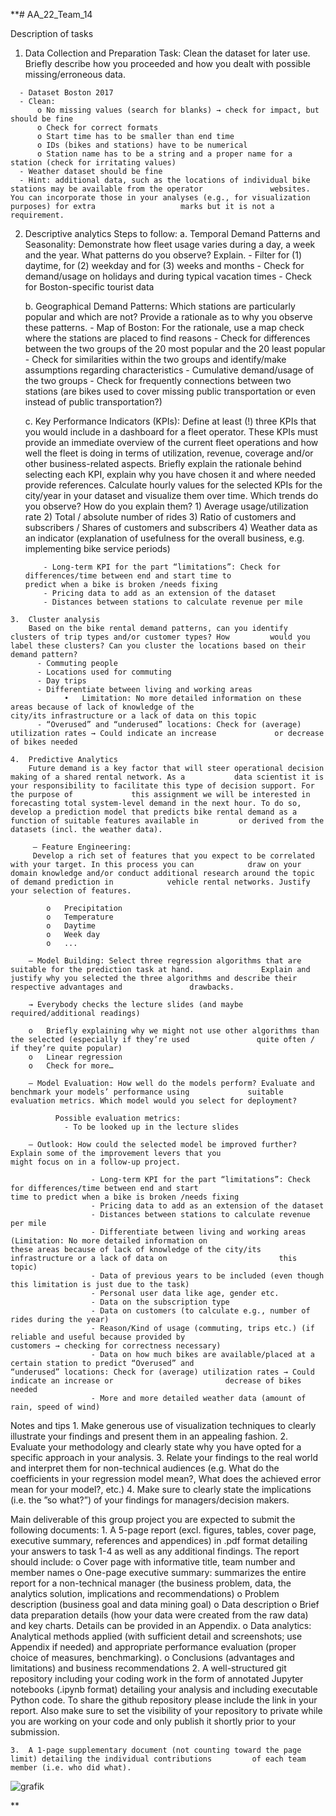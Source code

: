 **# AA_22_Team_14

Description of tasks
  1.	Data Collection and Preparation
      Task: Clean the dataset for later use. Briefly describe how you proceeded and how you dealt with possible           missing/erroneous data.

      -	Dataset Boston 2017
      -	Clean:
          o	No missing values (search for blanks) → check for impact, but should be fine
          o	Check for correct formats
          o	Start time has to be smaller than end time
          o	IDs (bikes and stations) have to be numerical
          o	Station name has to be a string and a proper name for a station (check for irritating values)
      -	Weather dataset should be fine
      -	Hint: additional data, such as the locations of individual bike stations may be available from the operator               websites. You can incorporate those in your analyses (e.g., for visualization purposes) for extra                   marks but it is not a requirement.

  2.	Descriptive analytics
      Steps to follow:
        a. Temporal Demand Patterns and Seasonality: Demonstrate how fleet usage varies during a day, a week and                the year. What patterns do you observe? Explain.
                -	Filter for (1) daytime, for (2) weekday and for (3) weeks and months
                -	Check for demand/usage on holidays and during typical vacation times
                -	Check for Boston-specific tourist data

        b.	Geographical Demand Patterns: Which stations are particularly popular and which are not? Provide a                   rationale as to why you observe these patterns.
                -	Map of Boston: For the rationale, use a map check where the stations are placed to find 			reasons
                -	Check for differences between the two groups of the 20 most popular and the 20 least popular
                -	Check for similarities within the two groups and identify/make assumptions regarding                                 characteristics
                -	Cumulative demand/usage of the two groups
                -	Check for frequently connections between two stations (are bikes used to cover missing 				public transportation or even instead of public transportation?)

        c.	Key Performance Indicators (KPIs): Define at least (!) three KPIs that you would include in a dashboard             for a fleet operator. These KPIs must provide an immediate overview of the current fleet operations and             how well the fleet is doing in terms of utilization, revenue, coverage and/or other business-related                 aspects. Briefly explain the rationale behind selecting each KPI, explain why you have chosen it and                 where needed provide references. Calculate hourly values for the selected KPIs for the city/year in your             dataset and visualize them over time. Which trends do you observe? How do you explain them?
                1)	Average usage/utilization rate
                2)	Total / absolute number of rides
                3)	Ratio of customers and subscribers / Shares of customers and subscribers
                4)	Weather data as an indicator (explanation of usefulness for the overall business, e.g.                               implementing bike service periods)

                - Long-term KPI for the part “limitations”: Check for differences/time between end and start time to                   predict when a bike is broken /needs fixing
                - Pricing data to add as an extension of the dataset
                - Distances between stations to calculate revenue per mile

    3.	Cluster analysis
        Based on the bike rental demand patterns, can you identify clusters of trip types and/or customer types? How         would you label these clusters? Can you cluster the locations based on their demand pattern?
          - Commuting people
          - Locations used for commuting
          - Day trips
          - Differentiate between living and working areas
                •	Limitation: No more detailed information on these areas because of lack of knowledge of the                         city/its infrastructure or a lack of data on this topic
          - “Overused” and “underused” locations: Check for (average) utilization rates → Could indicate an increase             or decrease of bikes needed

    4.	Predictive Analytics
        Future demand is a key factor that will steer operational decision making of a shared rental network. As a           data scientist it is your responsibility to facilitate this type of decision support. For the purpose of             this assignment we will be interested in forecasting total system-level demand in the next hour. To do so,           develop a prediction model that predicts bike rental demand as a function of suitable features available in         or derived from the datasets (incl. the weather data).
        
         – Feature Engineering: 
         Develop a rich set of features that you expect to be correlated with your target. In this process you can            draw on your domain knowledge and/or conduct additional research around the topic of demand prediction in            vehicle rental networks. Justify your selection of features.
          
            o	Precipitation
            o	Temperature
            o	Daytime
            o	Week day
            o	...

        – Model Building: Select three regression algorithms that are suitable for the prediction task at hand.               Explain and justify why you selected the three algorithms and describe their respective advantages and               drawbacks.
        
        → Everybody checks the lecture slides (and maybe required/additional readings)

        o	Briefly explaining why we might not use other algorithms than the selected (especially if they’re used               quite often / if they’re quite popular)
        o	Linear regression
        o	Check for more…
	
        – Model Evaluation: How well do the models perform? Evaluate and benchmark your models’ performance using             suitable evaluation metrics. Which model would you select for deployment?
            
              Possible evaluation metrics:
                - To be looked up in the lecture slides

        – Outlook: How could the selected model be improved further? Explain some of the improvement levers that you                    might focus on in a follow-up project.
                    
                      - Long-term KPI for the part “limitations”: Check for differences/time between end and start                           time to predict when a bike is broken /needs fixing
                      - Pricing data to add as an extension of the dataset
                      - Distances between stations to calculate revenue per mile
                      - Differentiate between living and working areas (Limitation: No more detailed information on                         these areas because of lack of knowledge of the city/its infrastructure or a lack of data on                         this topic)
                      - Data of previous years to be included (even though this limitation is just due to the task)
                      - Personal user data like age, gender etc.
                      - Data on the subscription type
                      - Data on customers (to calculate e.g., number of rides during the year)
                      - Reason/Kind of usage (commuting, trips etc.) (if reliable and useful because provided by                             customers → checking for correctness necessary) 
                      - Data on how much bikes are available/placed at a certain station to predict “Overused” and                           “underused” locations: Check for (average) utilization rates → Could indicate an increase or                         decrease of bikes needed
                      - More and more detailed weather data (amount of rain, speed of wind)
                      
Notes and tips
    1.	Make generous use of visualization techniques to clearly illustrate your findings and present them in an             appealing fashion.
    2.	Evaluate your methodology and clearly state why you have opted for a specific approach in your analysis.
    3.	Relate your findings to the real world and interpret them for non-technical audiences (e.g. What do the             coefficients in your regression model mean?, What does the achieved error mean for your model?, etc.)
    4.	Make sure to clearly state the implications (i.e. the ”so what?”) of your findings for managers/decision             makers.
 
Main deliverable of this group project you are expected to submit the following documents:
    1.	A 5-page report (excl. figures, tables, cover page, executive summary, references and appendices) in .pdf           format detailing your answers to task 1-4 as well as any additional findings. The report should include:
            o	Cover page with informative title, team number and member names
            o	One-page executive summary: summarizes the entire report for a non-technical manager (the business                   problem, data, the analytics solution, implications and recommendations)
            o	Problem description (business goal and data mining goal)
            o	Data description
            o	Brief data preparation details (how your data were created from the raw data) and key charts. Details               can be provided in an Appendix.
            o	Data analytics: Analytical methods applied (with sufficient detail and screenshots; use Appendix if                 needed) and appropriate performance evaluation (proper choice of measures, benchmarking).
            o	Conclusions (advantages and limitations) and business recommendations
    2.	A well-structured git repository including your coding work in the form of annotated Jupyter notebooks               (.ipynb format) detailing your analysis and including executable Python code. 
        To share the github repository please include the link in your report. Also make sure to set the visibility         of your repository to private while you are working on your code and only publish it shortly prior to your           submission.

    3.	A 1-page supplementary document (not counting toward the page limit) detailing the individual contributions         of each team member (i.e. who did what).

![grafik](https://user-images.githubusercontent.com/104833634/211152755-afb1810e-4b5d-4494-9c22-a141ed284643.png)



**

